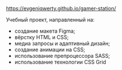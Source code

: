 https://evgeniqwerty.github.io/gamer-station/

Учебный проект, направленный на:

  - создание макета Figma;
  - вёрстку HTML и CSS;
  - медиа запросы и адаптивный дизайн;
  - создание анимации на CSS;
  - использование препроцессора SASS;
  - использование технологии CSS Grid
